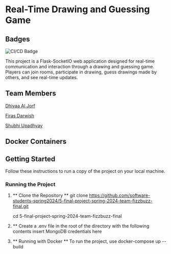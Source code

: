 # Real-Time Drawing and Guessing Game

## Badges
![CI/CD Badge](https://github.com/software-students-spring2024/5-final-project-spring-2024-team-fizzbuzz-final/actions/workflows/CI-CD.yml/badge.svg)



This project is a Flask-SocketIO web application designed for real-time communication and interaction through a drawing and guessing game. Players can join rooms, participate in drawing, guess drawings made by others, and see real-time updates.

## Team Members

[Dhiyaa Al Jorf]([url](https://github.com/DoodyShark))

[Firas Darwish]([url](https://github.com/DoodyShark))

[Shubhi Upadhyay]([url](https://github.com/shubhiupa19))

## Docker Containers


## Getting Started

Follow these instructions to run a copy of the project on your local machine.

### Running the Project 

1. ** Clone the Repository **
   git clone https://github.com/software-students-spring2024/5-final-project-spring-2024-team-fizzbuzz-final.git

   cd 5-final-project-spring-2024-team-fizzbuzz-final
   
3.  ** Create a .env file in the root of the directory with the following contents
   insert MongoDB credentials here
4. ** Running with Docker **
   To run the project, use docker-compose up --build

